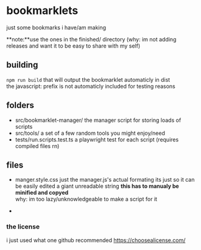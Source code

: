# bookmarklets

just some bookmarks i have/am making

**note:**use the ones in the finished/ directory (why: im not adding releases and want it to be easy to share with my self)

## building

`npm run build`
that will output the bookmarklet automaticly in dist  
the javascript: prefix is not automaticly included for testing reasons

## folders

- src/bookmarklet-manager/
  the manager script for storing loads of scripts
- src/tools/
  a set of a few random tools you might enjoy/need
- tests/run.scripts.test.ts
  a playwright test for each script (requires compiled files rn)

## files

- manger.style.css
  just the manager.js's actual formating its just so it can be easily edited a giant unreadable string
  **this has to manualy be minified and copyed**  
   why: im too lazy/unknowledgeable to make a script for it

-

### the license

i just used what one github recommended
<https://choosealicense.com/>
